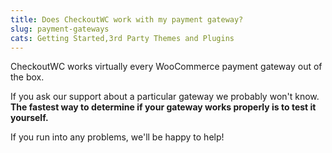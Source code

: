 ```yaml
---
title: Does CheckoutWC work with my payment gateway?
slug: payment-gateways
cats: Getting Started,3rd Party Themes and Plugins
---
```


 CheckoutWC works virtually every WooCommerce payment gateway out of the box.

 If you ask our support about a particular gateway we probably won't know. **The fastest way to determine if your gateway works properly is to test it yourself.**

 If you run into any problems, we'll be happy to help!

<table><tbody></tbody></table>